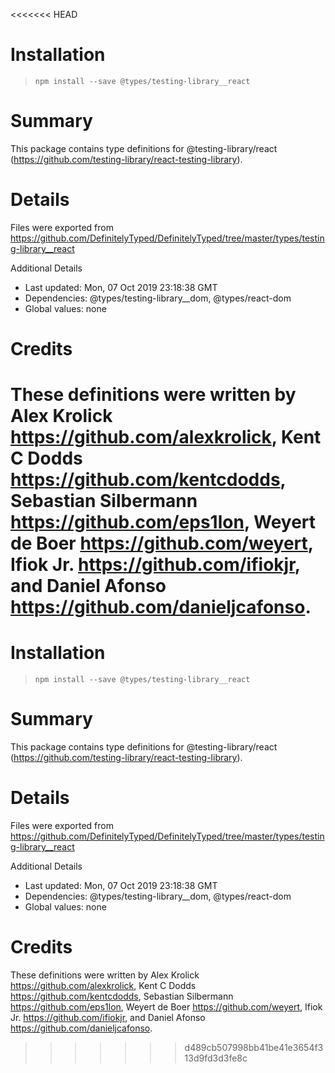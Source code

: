 <<<<<<< HEAD
# Installation
> `npm install --save @types/testing-library__react`

# Summary
This package contains type definitions for @testing-library/react (https://github.com/testing-library/react-testing-library).

# Details
Files were exported from https://github.com/DefinitelyTyped/DefinitelyTyped/tree/master/types/testing-library__react

Additional Details
 * Last updated: Mon, 07 Oct 2019 23:18:38 GMT
 * Dependencies: @types/testing-library__dom, @types/react-dom
 * Global values: none

# Credits
These definitions were written by Alex Krolick <https://github.com/alexkrolick>, Kent C Dodds <https://github.com/kentcdodds>, Sebastian Silbermann <https://github.com/eps1lon>, Weyert de Boer <https://github.com/weyert>, Ifiok Jr. <https://github.com/ifiokjr>, and Daniel Afonso <https://github.com/danieljcafonso>.
=======
# Installation
> `npm install --save @types/testing-library__react`

# Summary
This package contains type definitions for @testing-library/react (https://github.com/testing-library/react-testing-library).

# Details
Files were exported from https://github.com/DefinitelyTyped/DefinitelyTyped/tree/master/types/testing-library__react

Additional Details
 * Last updated: Mon, 07 Oct 2019 23:18:38 GMT
 * Dependencies: @types/testing-library__dom, @types/react-dom
 * Global values: none

# Credits
These definitions were written by Alex Krolick <https://github.com/alexkrolick>, Kent C Dodds <https://github.com/kentcdodds>, Sebastian Silbermann <https://github.com/eps1lon>, Weyert de Boer <https://github.com/weyert>, Ifiok Jr. <https://github.com/ifiokjr>, and Daniel Afonso <https://github.com/danieljcafonso>.
>>>>>>> d489cb507998bb41be41e3654f313d9fd3d3fe8c
